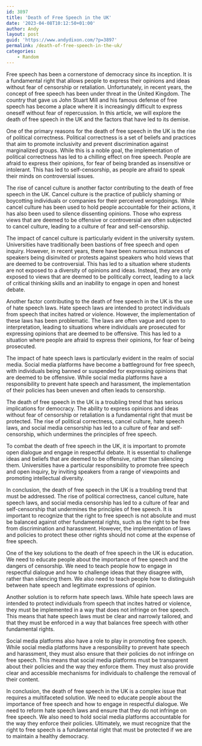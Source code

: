 ```yaml
---
id: 3897
title: 'Death of Free Speech in the UK'
date: '2023-04-08T10:12:50+01:00'
author: Andy
layout: post
guid: 'https://www.andydixon.com/?p=3897'
permalink: /death-of-free-speech-in-the-uk/
categories:
    - Random
---
```


Free speech has been a cornerstone of democracy since its inception. It is a fundamental right that allows people to express their opinions and ideas without fear of censorship or retaliation. Unfortunately, in recent years, the concept of free speech has been under threat in the United Kingdom. The country that gave us John Stuart Mill and his famous defense of free speech has become a place where it is increasingly difficult to express oneself without fear of repercussion. In this article, we will explore the death of free speech in the UK and the factors that have led to its demise.

One of the primary reasons for the death of free speech in the UK is the rise of political correctness. Political correctness is a set of beliefs and practices that aim to promote inclusivity and prevent discrimination against marginalized groups. While this is a noble goal, the implementation of political correctness has led to a chilling effect on free speech. People are afraid to express their opinions, for fear of being branded as insensitive or intolerant. This has led to self-censorship, as people are afraid to speak their minds on controversial issues.

The rise of cancel culture is another factor contributing to the death of free speech in the UK. Cancel culture is the practice of publicly shaming or boycotting individuals or companies for their perceived wrongdoings. While cancel culture has been used to hold people accountable for their actions, it has also been used to silence dissenting opinions. Those who express views that are deemed to be offensive or controversial are often subjected to cancel culture, leading to a culture of fear and self-censorship.

The impact of cancel culture is particularly evident in the university system. Universities have traditionally been bastions of free speech and open inquiry. However, in recent years, there have been numerous instances of speakers being disinvited or protests against speakers who hold views that are deemed to be controversial. This has led to a situation where students are not exposed to a diversity of opinions and ideas. Instead, they are only exposed to views that are deemed to be politically correct, leading to a lack of critical thinking skills and an inability to engage in open and honest debate.

Another factor contributing to the death of free speech in the UK is the use of hate speech laws. Hate speech laws are intended to protect individuals from speech that incites hatred or violence. However, the implementation of these laws has been problematic. The laws are often vague and open to interpretation, leading to situations where individuals are prosecuted for expressing opinions that are deemed to be offensive. This has led to a situation where people are afraid to express their opinions, for fear of being prosecuted.

The impact of hate speech laws is particularly evident in the realm of social media. Social media platforms have become a battleground for free speech, with individuals being banned or suspended for expressing opinions that are deemed to be offensive. While social media platforms have a responsibility to prevent hate speech and harassment, the implementation of their policies has been uneven and often leads to censorship.

The death of free speech in the UK is a troubling trend that has serious implications for democracy. The ability to express opinions and ideas without fear of censorship or retaliation is a fundamental right that must be protected. The rise of political correctness, cancel culture, hate speech laws, and social media censorship has led to a culture of fear and self-censorship, which undermines the principles of free speech.

To combat the death of free speech in the UK, it is important to promote open dialogue and engage in respectful debate. It is essential to challenge ideas and beliefs that are deemed to be offensive, rather than silencing them. Universities have a particular responsibility to promote free speech and open inquiry, by inviting speakers from a range of viewpoints and promoting intellectual diversity.

In conclusion, the death of free speech in the UK is a troubling trend that must be addressed. The rise of political correctness, cancel culture, hate speech laws, and social media censorship has led to a culture of fear and self-censorship that undermines the principles of free speech. It is important to recognize that the right to free speech is not absolute and must be balanced against other fundamental rights, such as the right to be free from discrimination and harassment. However, the implementation of laws and policies to protect these other rights should not come at the expense of free speech.

One of the key solutions to the death of free speech in the UK is education. We need to educate people about the importance of free speech and the dangers of censorship. We need to teach people how to engage in respectful dialogue and how to challenge ideas that they disagree with, rather than silencing them. We also need to teach people how to distinguish between hate speech and legitimate expressions of opinion.

Another solution is to reform hate speech laws. While hate speech laws are intended to protect individuals from speech that incites hatred or violence, they must be implemented in a way that does not infringe on free speech. This means that hate speech laws must be clear and narrowly tailored, and that they must be enforced in a way that balances free speech with other fundamental rights.

Social media platforms also have a role to play in promoting free speech. While social media platforms have a responsibility to prevent hate speech and harassment, they must also ensure that their policies do not infringe on free speech. This means that social media platforms must be transparent about their policies and the way they enforce them. They must also provide clear and accessible mechanisms for individuals to challenge the removal of their content.

In conclusion, the death of free speech in the UK is a complex issue that requires a multifaceted solution. We need to educate people about the importance of free speech and how to engage in respectful dialogue. We need to reform hate speech laws and ensure that they do not infringe on free speech. We also need to hold social media platforms accountable for the way they enforce their policies. Ultimately, we must recognize that the right to free speech is a fundamental right that must be protected if we are to maintain a healthy democracy.